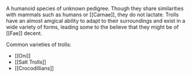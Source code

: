 A humanoid species of unknown pedigree. Though they share similarities with mammals such as humans or [[Carnae]], they do not lactate. Trolls have an almost amgical ability to adapt to their surroundings and exist in a wide variety of forms, leading some to the believe that they might be of [[Fae]] decent.

Common varieties of trolls:
- [[Oni]]
- [[Salt Trolls]]
- [[Crocodillians]]
